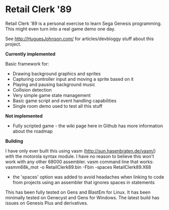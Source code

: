 # Retail Clerk '89
Retail Clerk '89 is a personal exercise to learn Sega Genesis programming. This might even turn into a real game demo one day.

See http://HuguesJohnson.com/ for articles/devbloggy stuff about this project.

**Currently implemented**

Basic framework for:
* Drawing background graphics and sprites
* Capturing controller input and moving a sprite based on it
* Playing and pausing background music
* Collision detection
* Very simple game state management
* Basic game script and event handling capabilities
* Single room demo used to test all this stuff

**Not implemented**

* Fully scripted game - the wiki page here in Github has more information about the roadmap

**Building**

I have only ever built this using vasm (http://sun.hasenbraten.de/vasm/) with the motorola syntax module. I have no reason to believe this won't work with any other 68000 assembler.
vasm command line that works: 
vasmm68k_mot -o RetailClerk89.bin -Fbin -spaces RetailClerk89.X68
* the 'spaces' option was added to avoid headaches when linking to code from projects using an assembler that ignores spaces in statements

This has been fully tested on Gens and BlastEm for Linux. It has been minimally tested on Genecyst and Gens for Windows. The latest build has issues on Genesis Plus and derivatives.

